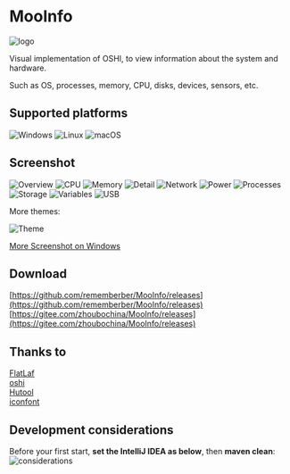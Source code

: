 # MooInfo
![logo](assets/windows/MooInfo.ico)

Visual implementation of OSHI, to view information about the system and hardware.

Such as OS, processes, memory, CPU, disks, devices, sensors, etc.
## Supported platforms
![Windows](https://img.shields.io/badge/Windows-0078D6?style=for-the-badge&logo=windows&logoColor=A8E4A0)
![Linux](https://img.shields.io/badge/Linux-FCC624?style=for-the-badge&logo=linux&logoColor=black)
![macOS](https://img.shields.io/badge/mac%20os-000000?style=for-the-badge&logo=macos&logoColor=black)

## Screenshot
![Overview](screenshot/overview_mac.png)
![CPU](screenshot/cpu_mac.png)
![Memory](screenshot/memory_mac.png)
![Detail](screenshot/detail_mac.png)
![Network](screenshot/network_mac.png)
![Power](screenshot/power_mac.png)
![Processes](screenshot/processes_mac.png)
![Storage](screenshot/storage_mac.png)
![Variables](screenshot/variables_mac.png)
![USB](screenshot/usb_windows.png)

More themes:

![Theme](screenshot/theme_windows.png)

[More Screenshot on Windows](screenshot/)
## Download
[https://github.com/rememberber/MooInfo/releases](https://github.com/rememberber/MooInfo/releases)  
[https://gitee.com/zhoubochina/MooInfo/releases](https://gitee.com/zhoubochina/MooInfo/releases)

## Thanks to
[FlatLaf](https://github.com/JFormDesigner/FlatLaf)  
[oshi](https://github.com/oshi/oshi)  
[Hutool](http://hutool.cn/)  
[iconfont](https://www.iconfont.cn/)

## Development considerations
Before your first start, **set the IntelliJ IDEA as below**, then **maven clean**:
![considerations](assets/material/gui_build.png)
